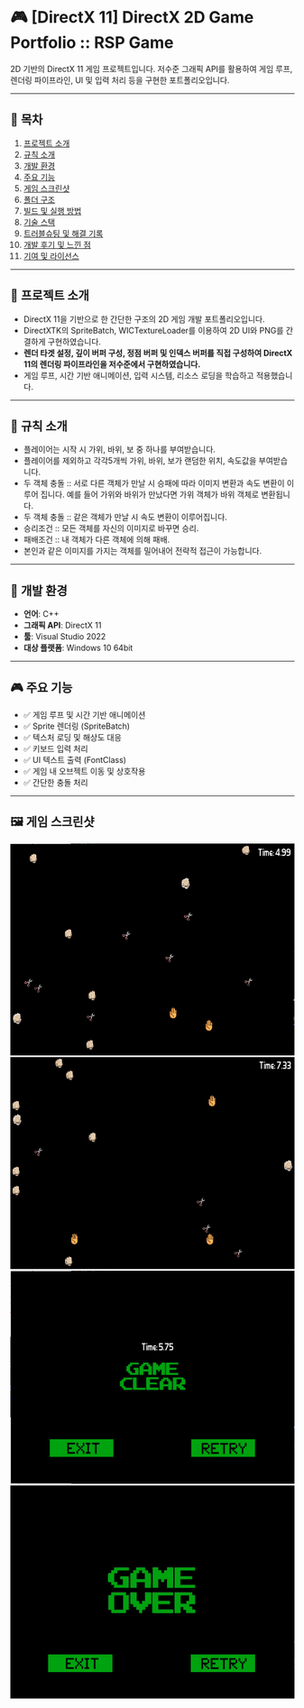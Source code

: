 # 🎮 [DirectX 11] DirectX 2D Game Portfolio :: RSP Game

2D 기반의 DirectX 11 게임 프로젝트입니다. 저수준 그래픽 API를 활용하여 게임 루프, 렌더링 파이프라인, UI 및 입력 처리 등을 구현한 포트폴리오입니다.

---

## 📑 목차

1. [프로젝트 소개](#프로젝트-소개)
2. [규칙 소개](#규칙-소개)
3. [개발 환경](#개발-환경)
4. [주요 기능](#주요-기능)
5. [게임 스크린샷](#게임-스크린샷)
6. [폴더 구조](#폴더-구조)
7. [빌드 및 실행 방법](#빌드-및-실행-방법)
8. [기술 스택](#기술-스택)
9. [트러블슈팅 및 해결 기록](#트러블슈팅-및-해결-기록)
10. [개발 후기 및 느낀 점](#개발-후기-및-느낀-점)
11. [기여 및 라이선스](#기여-및-라이선스)

---

## 📌 프로젝트 소개

- DirectX 11을 기반으로 한 간단한 구조의 2D 게임 개발 포트폴리오입니다.
- DirectXTK의 SpriteBatch, WICTextureLoader를 이용하여 2D UI와 PNG를 간결하게 구현하였습니다.
- **렌더 타겟 설정, 깊이 버퍼 구성, 정점 버퍼 및 인덱스 버퍼를 직접 구성하여 DirectX 11의 렌더링 파이프라인을 저수준에서 구현하였습니다.**
- 게임 루프, 시간 기반 애니메이션, 입력 시스템, 리소스 로딩을 학습하고 적용했습니다.

---

## 📌 규칙 소개

- 플레이어는 시작 시 가위, 바위, 보 중 하나를 부여받습니다.
- 플레이어를 제외하고 각각5개씩 가위, 바위, 보가 랜덤한 위치, 속도값을 부여받습니다.
- 두 객체 충돌 :: 서로 다른 객체가 만날 시 승패에 따라 이미지 변환과 속도 변환이 이루어 집니다. 예를 들어 가위와 바위가 만났다면 가위 객체가 바위 객체로 변환됩니다.
- 두 객체 충돌 :: 같은 객체가 만날 시 속도 변환이 이루어집니다.
- 승리조건 :: 모든 객체를 자신의 이미지로 바꾸면 승리.
- 패배조건 :: 내 객체가 다른 객체에 의해 패배.
- 본인과 같은 이미지를 가지는 객체를 밀어내어 전략적 접근이 가능합니다.

---

## 🧰 개발 환경

- **언어**: C++
- **그래픽 API**: DirectX 11
- **툴**: Visual Studio 2022
- **대상 플랫폼**: Windows 10 64bit

---

## 🎮 주요 기능

- ✅ 게임 루프 및 시간 기반 애니메이션
- ✅ Sprite 렌더링 (SpriteBatch)
- ✅ 텍스처 로딩 및 해상도 대응
- ✅ 키보드 입력 처리
- ✅ UI 텍스트 출력 (FontClass)
- ✅ 게임 내 오브젝트 이동 및 상호작용
- ✅ 간단한 충돌 처리

---

## 🖼 게임 스크린샷

![게임 시작](./screenshots/2.PNG)
![게임 시작](./screenshots/3.PNG)
![게임 시작](./screenshots/4.PNG)
![게임 시작](./screenshots/5.PNG)
